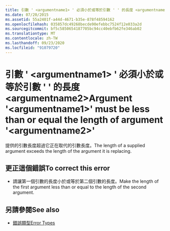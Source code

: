 ```yaml
---
title: 引數 ' <argumentname1> ' 必須小於或等於引數 ' ' 的長度 <argumentname2>
ms.date: 07/20/2015
ms.assetid: 55a2401f-a44d-4671-b35e-878f48594162
ms.openlocfilehash: 035857dc49268becde90efebbc7524f12e033a2d
ms.sourcegitcommit: bf5c5850654187705bc94cc40ebfb62fe346ab02
ms.translationtype: MT
ms.contentlocale: zh-TW
ms.lasthandoff: 09/23/2020
ms.locfileid: "91079720"
---
```

# <a name="argument-argumentname1-must-be-less-than-or-equal-the-length-of-argument-argumentname2"></a><span data-ttu-id="6dc77-102">引數 ' \<argumentname1> ' 必須小於或等於引數 ' ' 的長度 \<argumentname2></span><span class="sxs-lookup"><span data-stu-id="6dc77-102">Argument '\<argumentname1>' must be less than or equal the length of argument '\<argumentname2>'</span></span>

<span data-ttu-id="6dc77-103">提供的引數長度超過它正在取代的引數長度。</span><span class="sxs-lookup"><span data-stu-id="6dc77-103">The length of a supplied argument exceeds the length of the argument it is replacing.</span></span>  
  
## <a name="to-correct-this-error"></a><span data-ttu-id="6dc77-104">更正這個錯誤</span><span class="sxs-lookup"><span data-stu-id="6dc77-104">To correct this error</span></span>  
  
- <span data-ttu-id="6dc77-105">請讓第一個引數的長度小於或等於第二個引數的長度。</span><span class="sxs-lookup"><span data-stu-id="6dc77-105">Make the length of the first argument less than or equal to the length of the second argument.</span></span>  
  
## <a name="see-also"></a><span data-ttu-id="6dc77-106">另請參閱</span><span class="sxs-lookup"><span data-stu-id="6dc77-106">See also</span></span>

- [<span data-ttu-id="6dc77-107">錯誤類型</span><span class="sxs-lookup"><span data-stu-id="6dc77-107">Error Types</span></span>](../programming-guide/language-features/error-types.md)
